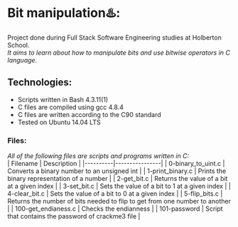 # Bit manipulation♨️:  
Project done during Full Stack Software Engineering studies at Holberton School.  
_It aims to learn about how to manipulate bits and use bitwise operators in C language._  
## Technologies:  
* Scripts written in Bash 4.3.11(1)
* C files are compiled using gcc 4.8.4
* C files are written according to the C90 standard
* Tested on Ubuntu 14.04 LTS  
### Files:   
*All of the following files are scripts and programs written in C:*  
| Filename |	Description |
|----------|----------------|
| 0-binary_to_uint.c |	Converts a binary number to an unsigned int |
| 1-print_binary.c |	Prints the binary representation of a number |
| 2-get_bit.c |	Returns the value of a bit at a given index |
| 3-set_bit.c |	Sets the value of a bit to 1 at a given index |
| 4-clear_bit.c |	Sets the value of a bit to 0 at a given index |
| 5-flip_bits.c |	Returns the number of bits needed to flip to get from one number to another |
| 100-get_endianess.c |	Checks the endianness |
| 101-password |	Script that contains the password of crackme3 file |
